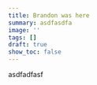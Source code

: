 ```yaml
---
title: Brandon was here
summary: asdfasdfa
image: ''
tags: []
draft: true
show_toc: false
---
```

asdfadfasf
